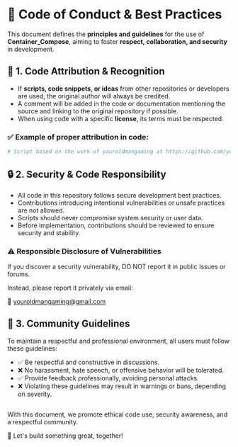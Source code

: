 # 📝 Code of Conduct & Best Practices

This document defines the **principles and guidelines** for the use of **Container_Compose**, aiming to foster **respect, collaboration, and security** in development.

## 📌 1. Code Attribution & Recognition

- If **scripts, code snippets, or ideas** from other repositories or developers are used, the original author will always be credited.  
- A comment will be added in the code or documentation mentioning the source and linking to the original repository if possible.  
- When using code with a specific **license**, its terms must be respected.  

### ✅ Example of proper attribution in code:

```bash
# Script based on the work of youroldmangaming at https://github.com/youroldmangaming/Apple_Container_Compose
```

## 🔒 2. Security & Code Responsibility

- All code in this repository follows secure development best practices.
- Contributions introducing intentional vulnerabilities or unsafe practices are not allowed.
- Scripts should never compromise system security or user data.
- Before implementation, contributions should be reviewed to ensure security and stability.

### ⚠️ Responsible Disclosure of Vulnerabilities

If you discover a security vulnerability, DO NOT report it in public Issues or forums.

Instead, please report it privately via email:

📧 youroldmangaming@gmail.com

## 🤝 3. Community Guidelines

To maintain a respectful and professional environment, all users must follow these guidelines:

- ✅ Be respectful and constructive in discussions.
- ❌ No harassment, hate speech, or offensive behavior will be tolerated.
- ✅ Provide feedback professionally, avoiding personal attacks.
- ❌ Violating these guidelines may result in warnings or bans, depending on severity.


##

With this document, we promote ethical code use, security awareness, and a respectful community.

📢 Let's build something great, together!
